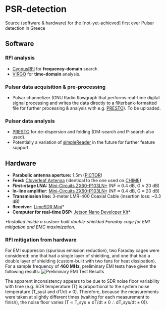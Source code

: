 # PSR-detection
Source (software &amp; hardware) for the [not-yet-achieved] first ever Pulsar detection in Greece

## Software

### RFI analysis
- [CygnusRFI](https://github.com/0xCoto/CygnusRFI) for **frequency-domain** search.
- [VIRGO](https://github.com/0xCoto/VIRGO) for **time-domain** analysis.

### Pulsar data acquisition & pre-processing
- Pulsar channelizer (GNU Radio flowgraph that performs real-time digital signal processing and writes the data directly to a filterbank-formatted file for further processing & analysis with e.g. [PRESTO](https://github.com/scottransom/presto)). To be uploaded.

### Pulsar data analysis
- [PRESTO](https://github.com/scottransom/presto) for de-dispersion and folding (DM-search and P-search also used).
- Potentially a variation of [simpleReader](https://github.com/0xCoto/simpleReader) in the future for further feature support.

## Hardware
- **Parabolic antenna aperture:** 1.5m ([PICTOR](https://github.com/0xCoto/PICTOR))
- **Feed:** [Cloverleaf Antenna](https://arxiv.org/pdf/1708.08521.pdf) (identical to the one used on [CHIME](https://chime-experiment.ca))
- **First-stage LNA:** [Mini-Circuits ZX60-P103LN+](https://www.minicircuits.com/pdfs/ZX60-P103LN+.pdf) (NF ≈ 0.4 dB, G ≈ 20 dB)
- **In-line amplifier:** [Mini-Circuits ZX60-P103LN+](https://www.minicircuits.com/pdfs/ZX60-P103LN+.pdf) (NF ≈ 0.4 dB, G ≈ 20 dB)
- **Transmission line:** 3-meter LMR-400 Coaxial Cable (insertion loss: ~0.3 dB)
- **Receiver:** [LimeSDR Mini](https://wiki.myriadrf.org/LimeSDR-Mini)\*
- **Computer for real-time DSP:** [Jetson Nano Developer Kit](https://developer.nvidia.com/embedded/jetson-nano-developer-kit)\*

*\*Installed inside a custom-built double-shielded Faraday cage for EMI mitigation and EMC maximization.*

### RFI mitigation from hardware
For EMI suppresion (spurious emission reduction), two Faraday cages were considered: one that had a single layer of shielding, and one that had a double layer of shielding (custom-built with two fans for heat dissipation). For a sample frequency of **460 MHz**, preliminary EMI tests have given the following results:
![Preliminary EMI Test Results](https://i.imgur.com/aNMDl4k.png)

The apparent inconsistency appears to be due to SDR noise floor variability with time (e.g. SDR temperature (T) is proportional to the system noise temperature (T_sys) and dT/dt ≠ 0). Therefore, because the measurements were taken at slightly different times (waiting for each measurement to finish), the noise floor varies (T ∝ T_sys ∧ dT/dt ≠ 0 ∴ dT_sys/dt ≠ 0)).

